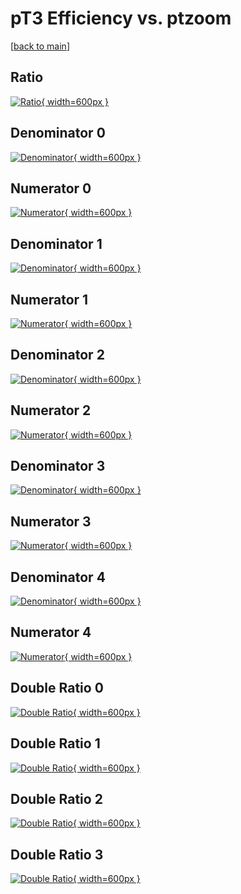 # pT3 Efficiency vs. ptzoom

[[back to main](./)]



## Ratio

[![Ratio](../mtv/var/pT3_loweta_321_0_eff_ptzoom.png){ width=600px }](../mtv/var/pT3_loweta_321_0_eff_ptzoom.pdf)

## Denominator 0

[![Denominator](../mtv/den/pT3_loweta_321_0_eff_ptzoom_den0.png){ width=600px }](../mtv/den/pT3_loweta_321_0_eff_ptzoom_den0.pdf)

## Numerator 0

[![Numerator](../mtv/num/pT3_loweta_321_0_eff_ptzoom_num0.png){ width=600px }](../mtv/num/pT3_loweta_321_0_eff_ptzoom_num0.pdf)

## Denominator 1

[![Denominator](../mtv/den/pT3_loweta_321_0_eff_ptzoom_den1.png){ width=600px }](../mtv/den/pT3_loweta_321_0_eff_ptzoom_den1.pdf)

## Numerator 1

[![Numerator](../mtv/num/pT3_loweta_321_0_eff_ptzoom_num1.png){ width=600px }](../mtv/num/pT3_loweta_321_0_eff_ptzoom_num1.pdf)

## Denominator 2

[![Denominator](../mtv/den/pT3_loweta_321_0_eff_ptzoom_den2.png){ width=600px }](../mtv/den/pT3_loweta_321_0_eff_ptzoom_den2.pdf)

## Numerator 2

[![Numerator](../mtv/num/pT3_loweta_321_0_eff_ptzoom_num2.png){ width=600px }](../mtv/num/pT3_loweta_321_0_eff_ptzoom_num2.pdf)

## Denominator 3

[![Denominator](../mtv/den/pT3_loweta_321_0_eff_ptzoom_den3.png){ width=600px }](../mtv/den/pT3_loweta_321_0_eff_ptzoom_den3.pdf)

## Numerator 3

[![Numerator](../mtv/num/pT3_loweta_321_0_eff_ptzoom_num3.png){ width=600px }](../mtv/num/pT3_loweta_321_0_eff_ptzoom_num3.pdf)

## Denominator 4

[![Denominator](../mtv/den/pT3_loweta_321_0_eff_ptzoom_den4.png){ width=600px }](../mtv/den/pT3_loweta_321_0_eff_ptzoom_den4.pdf)

## Numerator 4

[![Numerator](../mtv/num/pT3_loweta_321_0_eff_ptzoom_num4.png){ width=600px }](../mtv/num/pT3_loweta_321_0_eff_ptzoom_num4.pdf)

## Double Ratio 0

[![Double Ratio](../mtv/ratio/pT3_loweta_321_0_eff_ptzoom_ratio0.png){ width=600px }](../mtv/ratio/pT3_loweta_321_0_eff_ptzoom_ratio0.pdf)

## Double Ratio 1

[![Double Ratio](../mtv/ratio/pT3_loweta_321_0_eff_ptzoom_ratio1.png){ width=600px }](../mtv/ratio/pT3_loweta_321_0_eff_ptzoom_ratio1.pdf)

## Double Ratio 2

[![Double Ratio](../mtv/ratio/pT3_loweta_321_0_eff_ptzoom_ratio2.png){ width=600px }](../mtv/ratio/pT3_loweta_321_0_eff_ptzoom_ratio2.pdf)

## Double Ratio 3

[![Double Ratio](../mtv/ratio/pT3_loweta_321_0_eff_ptzoom_ratio3.png){ width=600px }](../mtv/ratio/pT3_loweta_321_0_eff_ptzoom_ratio3.pdf)

